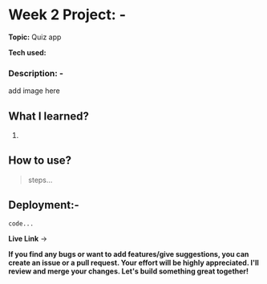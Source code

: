 
# Week 2   Project: - 

 **Topic:** Quiz app
 
**Tech used:** 

### Description: -
add image here

## What I learned?
1.


## How to use?

>steps...
>
## Deployment:-

  ``code...``


**Live Link** &rarr; 

**If you find any bugs or want to add features/give suggestions, you can create an issue or a pull request. 
Your effort will be highly appreciated. I'll review and merge your changes. Let's build something great together!**
